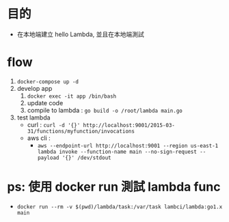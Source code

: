 # 目的
- 在本地端建立 hello Lambda, 並且在本地端測試

# flow
1. `docker-compose up -d`
2. develop app
    1. `docker exec -it app /bin/bash`
    2. update code
    3. compile to lambda : `go build -o /root/lambda main.go`
3. test lambda
    - curl : `curl -d '{}' http://localhost:9001/2015-03-31/functions/myfunction/invocations`
    - aws cli : 
        - `aws --endpoint-url http://localhost:9001 --region us-east-1 lambda invoke --function-name main --no-sign-request --payload '{}' /dev/stdout`

# ps: 使用 docker run 測試 lambda func
- `docker run --rm -v $(pwd)/lambda/task:/var/task lambci/lambda:go1.x main`